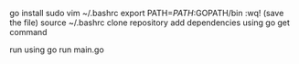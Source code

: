 go install
sudo vim ~/.bashrc
export PATH=$PATH:$GOPATH/bin
:wq! (save the file)
source ~/.bashrc
clone repository
add dependencies using go get command

run using
go run main.go